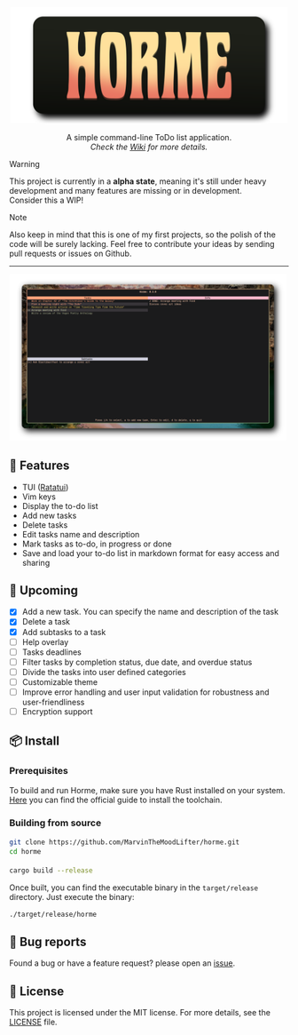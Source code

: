 <div align="center">

[<img src="https://github.com/MarvinTheMoodLifter/horme/blob/main/assets/horme-banner.png?raw=true" width="500"/>](https://github.com/MarvinTheMoodLifter/horme/wiki)

A simple command-line ToDo list application.<br>
_Check the [Wiki](https://github.com/MarvinTheMoodLifter/horme/wiki) for more details._

</div>

> [!WARNING]
> This project is currently in a **alpha state**, meaning it's still under heavy development and many features are missing or in development.<br>
> Consider this a WIP!

> [!NOTE]
> Also keep in mind that this is one of my first projects, so the polish of the code will be surely lacking.
> Feel free to contribute your ideas by sending pull requests or issues on Github.

---

<img src="https://github.com/MarvinTheMoodLifter/horme/blob/main/assets/horme-screenshot.png?raw=true" width="500"/>

## 💠 Features

- TUI ([Ratatui](https://ratatui.rs))
- Vim keys
- Display the to-do list
- Add new tasks
- Delete tasks
- Edit tasks name and description
- Mark tasks as to-do, in progress or done
- Save and load your to-do list in markdown format for easy access and sharing

## 🧪 Upcoming

- [x] Add a new task. You can specify the name and description of the task
- [x] Delete a task
- [x] Add subtasks to a task
- [ ] Help overlay
- [ ] Tasks deadlines
- [ ] Filter tasks by completion status, due date, and overdue status
- [ ] Divide the tasks into user defined categories
- [ ] Customizable theme
- [ ] Improve error handling and user input validation for robustness and user-friendliness
- [ ] Encryption support

## 📦 Install

### Prerequisites

To build and run Horme, make sure you have Rust installed on your system. [Here](https://www.rust-lang.org/tools/install) you can find the official guide to install the toolchain.

### Building from source

```bash
git clone https://github.com/MarvinTheMoodLifter/horme.git
cd horme

cargo build --release
```

Once built, you can find the executable binary in the `target/release` directory.
Just execute the binary:

```bash
./target/release/horme
```

## 🐞 Bug reports

Found a bug or have a feature request? please open an [issue](https://github.com/MarvinTheMoodLifter/horme/issues/new).

## 📜 License

This project is licensed under the MIT license. For more details, see the [LICENSE](https://github.com/MarvinTheMoodLifter/horme/blob/main/LICENSE) file.
